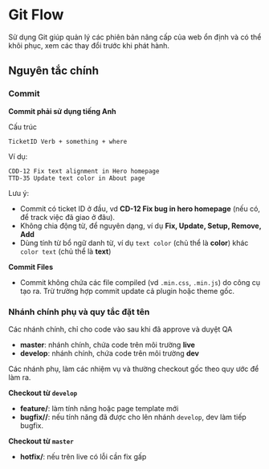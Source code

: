 # Git Flow

Sử dụng Git giúp quản lý các phiên bản nâng cấp của web ổn định và có thể khôi phục, xem các thay đổi trước khi phát hành.

## Nguyên tắc chính

### Commit

**Commit phải sử dụng tiếng Anh**

Cấu trúc

```
TicketID Verb + something + where
```

Ví dụ:

```
CDD-12 Fix text alignment in Hero homepage
TTD-35 Update text color in About page
```

Lưu ý:

- Commit có ticket ID ở đầu, vd **CD-12 Fix bug in hero homepage** (nếu có, để track việc đã giao ở đâu).
- Không chia động từ, để nguyên dạng, ví dụ **Fix, Update, Setup, Remove, Add**
- Dùng tính từ bổ ngữ danh từ, ví dụ `text color` (chủ thể là **color**) khác `color text` (chủ thể là **text**)

**Commit Files**

- Commit không chứa các file compiled (vd `.min.css`, `.min.js`) do công cụ tạo ra. Trừ trường hợp commit update cả plugin hoặc theme gốc.

### Nhánh chính phụ và quy tắc đặt tên

Các nhánh chính, chỉ cho code vào sau khi đã approve và duyệt QA

- **master**: nhánh chính, chứa code trên môi trường **live**
- **develop**: nhánh chính, chứa code trên môi trường **dev**

Các nhánh phụ, làm các nhiệm vụ và thường checkout gốc theo quy ước để làm ra.

**Checkout từ `develop`**

- **feature/<feature-name>**: làm tính năng hoặc page template mới
- **bugfix/<dev-name>/<mm-dd-yyyy>**: nếu tính năng đã được cho lên nhánh `develop`, dev làm tiếp bugfix.

**Checkout từ `master`**

- **hotfix/<mm-dd-yyyy>**: nếu trên live có lỗi cần fix gấp
